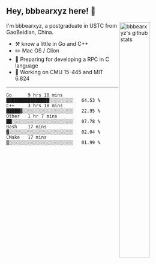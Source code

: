 ## Hey, bbbearxyz here! :wave:

<img align="right" alt="bbbearxyz's github stats" width="40%" src="https://github-readme-stats.vercel.app/api?username=bbbearxyz&show_icons=true">

I'm bbbearxyz, a postgraduate in USTC from GaoBeidian, China.

-   :hammer_and_pick:    know a little in Go and C++
-   :pencil2: Mac OS / Clion
-   :seedling: Preparing for developing a RPC in C language 
-   :thinking: Working on CMU 15-445 and MIT 6.824
---
<!--START_SECTION:waka-->
```text
Go      9 hrs 18 mins   ████████████████░░░░░░░░░   64.53 % 
C++     3 hrs 18 mins   █████▓░░░░░░░░░░░░░░░░░░░   22.95 % 
Other   1 hr 7 mins     ██░░░░░░░░░░░░░░░░░░░░░░░   07.78 % 
Bash    17 mins         ▓░░░░░░░░░░░░░░░░░░░░░░░░   02.04 % 
CMake   17 mins         ▒░░░░░░░░░░░░░░░░░░░░░░░░   01.99 % 
```
<!--END_SECTION:waka-->
